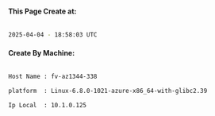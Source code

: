 
   
#### This Page Create at:

```bash

2025-04-04 - 18:58:03 UTC

```

#### Create By Machine:

```bash

Host Name : fv-az1344-338

platform  : Linux-6.8.0-1021-azure-x86_64-with-glibc2.39

Ip Local  : 10.1.0.125

```

